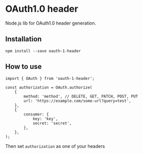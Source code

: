 # OAuth1.0 header

Node.js lib for OAuth1.0 header generation.

## Installation

`npm install --save oauth-1-header`

## How to use

```
import { OAuth } from 'oauth-1-header';

const authorization = OAuth.authorize(
    {
        method: 'method', // DELETE, GET, PATCH, POST, PUT
        url: 'https://example.com/some-url?query=test',
    },
    {
        consumer: {
            key: 'key',
            secret: 'secret',
        },
    },
);
```

Then set `authorization` as one of your headers
